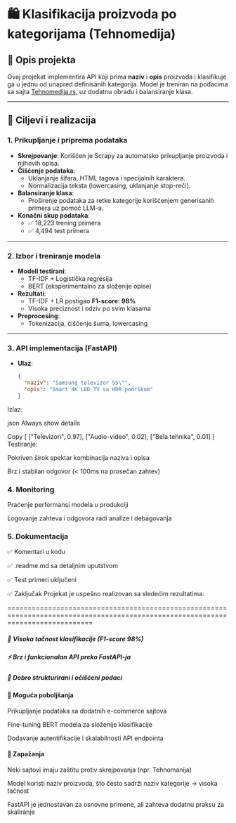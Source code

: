 # 🛍️ Klasifikacija proizvoda po kategorijama (Tehnomedija)

## 📌 Opis projekta
Ovaj projekat implementira API koji prima **naziv** i **opis** proizvoda i klasifikuje ga u jednu od unapred definisanih kategorija. Model je treniran na podacima sa sajta [Tehnomedija.rs](https://tehnomedija.rs), uz dodatnu obradu i balansiranje klasa.

---

## 🎯 Ciljevi i realizacija

### 1. Prikupljanje i priprema podataka

- **Skrejpovanje**: Korišćen je Scrapy za automatsko prikupljanje proizvoda i njihovih opisa.
- **Čišćenje podataka**:
  - Uklanjanje šifara, HTML tagova i specijalnih karaktera.
  - Normalizacija teksta (lowercasing, uklanjanje stop-reči).
- **Balansiranje klasa**:
  - Proširenje podataka za retke kategorije korišćenjem generisanih primera uz pomoć LLM-a.
- **Konačni skup podataka**:
  - ✅ 18,223 trening primera
  - ✅ 4,494 test primera

---

### 2. Izbor i treniranje modela

- **Modeli testirani**:
  - TF-IDF + Logistička regresija
  - BERT (eksperimentalno za složenije opise)
- **Rezultati**:
  - TF-IDF + LR postigao **F1-score: 98%**
  - Visoka preciznost i odziv po svim klasama
- **Preprocesing**:
  - Tokenizacija, čišćenje šuma, lowercasing

---

### 3. API implementacija (FastAPI)

- **Ulaz**:
  ```json
  {
    "naziv": "Samsung televizor 55\"",
    "opis": "Smart 4K LED TV sa HDR podrškom"
  }
Izlaz:

json
Always show details

Copy
[
  ["Televizori", 0.97],
  ["Audio-video", 0.02],
  ["Bela tehnika", 0.01]
]
Testiranje:

Pokriven širok spektar kombinacija naziva i opisa

Brz i stabilan odgovor (< 100ms na prosečan zahtev)

### 4. Monitoring
Praćenje performansi modela u produkciji

Logovanje zahteva i odgovora radi analize i debagovanja

### 5. Dokumentacija
✅ Komentari u kodu

✅ .readme.md sa detaljnim uputstvom

✅ Test primeri uključeni

✅ Zaključak
Projekat je uspešno realizovan sa sledećim rezultatima:

=================================================================================================================================

##### 🎯 Visoka tačnost klasifikacije (F1-score 98%)

##### ⚡ Brz i funkcionalan API preko FastAPI-ja

##### 🧼 Dobro strukturirani i očišćeni podaci

#### 🔧 Moguća poboljšanja

Prikupljanje podataka sa dodatnih e-commerce sajtova

Fine-tuning BERT modela za složenije klasifikacije

Dodavanje autentifikacije i skalabilnosti API endpointa

#### 📝 Zapažanja
Neki sajtovi imaju zaštitu protiv skrejpovanja (npr. Tehnomanija)

Model koristi naziv proizvoda, što često sadrži naziv kategorije → visoka tačnost

FastAPI je jednostavan za osnovne primene, ali zahteva dodatnu praksu za skaliranje



